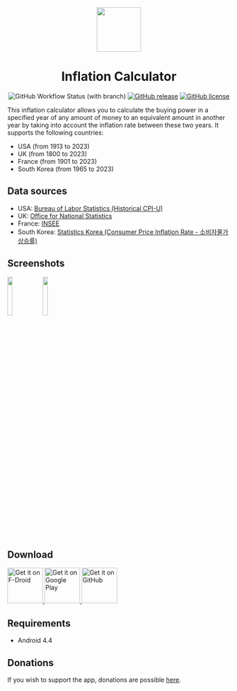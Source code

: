 <div align="center">

<image src="fastlane/metadata/android/en-US/images/icon_with_outline.png" height="100">

# Inflation Calculator

![GitHub Workflow Status (with branch)](https://img.shields.io/github/actions/workflow/status/corenting/InflationCalculator/ci.yml?branch=master)
[![GitHub release](https://img.shields.io/github/release/corenting/InflationCalculator.svg)](https://github.com/corenting/InflationCalculator/releases)
[![GitHub license](https://img.shields.io/github/license/corenting/InflationCalculator.svg)](https://github.com/corenting/InflationCalculator/blob/master/LICENSE)

</div>

This inflation calculator allows you to calculate the buying power in a specified year of any amount of money to an equivalent amount in another year by taking into account the inflation rate between these two years.
It supports the following countries:
- USA (from 1913 to 2023)
- UK (from 1800 to 2023)
- France (from 1901 to 2023)
- South Korea (from 1965 to 2023)

## Data sources

- USA: [Bureau of Labor Statistics (Historical CPI-U)](https://www.bls.gov/cpi/)
- UK: [Office for National Statistics](https://www.ons.gov.uk/economy/inflationandpriceindices/timeseries/cdko/mm23)
- France: [INSEE](https://www.insee.fr/fr/statistiques/serie/010605954)
- South Korea: [Statistics Korea (Consumer Price Inflation Rate - 소비자물가상승률)](https://www.index.go.kr/unity/potal/indicator/PotalIdxSearch.do?idxCd=4226&sttsCd=422601&clas_div=&idx_sys_cd=)

## Screenshots

<div>
<image src="fastlane/metadata/android/en-US/images/phoneScreenshots/1.png" width="15%">
<image src="fastlane/metadata/android/en-US/images/phoneScreenshots/2.png" width="15%">
</div>

## Download

<a href="https://f-droid.org/packages/fr.corenting.convertisseureurofranc">
      <img alt="Get it on F-Droid" src="https://fdroid.gitlab.io/artwork/badge/get-it-on.png" height="80">
</a>
<a href="https://play.google.com/store/apps/details?id=fr.corenting.convertisseureurofranc&utm_source=github_readme">
      <img alt="Get it on Google Play" src="https://play.google.com/intl/en_us/badges/static/images/badges/en_badge_web_generic.png" height="80">
</a>
<a href="https://github.com/corenting/InflationCalculator/releases/latest">
      <img alt="Get it on GitHub" src="https://i.ibb.co/q0mdc4Z/get-it-on-github.png" height="80">
</a>

## Requirements

- Android 4.4

## Donations

If you wish to support the app, donations are possible [here](https://corenting.fr/donate).
